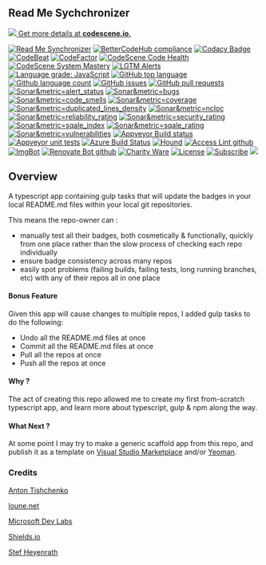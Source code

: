 ## Read Me Sychchronizer

[![](https://codescene.io/projects/4316/status.svg) Get more details at **codescene.io**.](https://codescene.io/projects/4316/jobs/latest-successful/results)

<!--BadgesSTART-->
<!-- Powered by https://github.com/GregTrevellick/ReadMeSynchronizer -->
[![Read Me Synchronizer](https://img.shields.io/badge/-powered%20by%20ReadMeSynchronizer-brightgreen.svg)](https://github.com/GregTrevellick/ReadMeSynchronizer)
[![BetterCodeHub compliance](https://bettercodehub.com/edge/badge/GregTrevellick/ReadMeSynchronizer?branch=master)](https://bettercodehub.com/results/GregTrevellick/ReadMeSynchronizer)
[![Codacy Badge](https://api.codacy.com/project/badge/Grade/47d41dfc5df74ceba32dc53ddfd00b28)](https://www.codacy.com/project/gtrevellick/ReadMeSynchronizer/dashboard?utm_source=github.com&amp;utm_medium=referral&amp;utm_content=GregTrevellick/ReadMeSynchronizer&amp;utm_campaign=Badge_Grade_Dashboard)
[![CodeBeat](https://codebeat.co/badges/undefined)](https://codebeat.co/projects/github-com-gregtrevellick-readmesynchronizer-master)
[![CodeFactor](https://www.codefactor.io/repository/github/GregTrevellick/ReadMeSynchronizer/badge)](https://www.codefactor.io/repository/github/GregTrevellick/ReadMeSynchronizer)
[![CodeScene Code Health](https://codescene.io/projects/4316/status-badges/code-health)](https://codescene.io/projects/4316)
[![CodeScene System Mastery](https://codescene.io/projects/4316/status-badges/system-mastery)](https://codescene.io/projects/4316)
[![LGTM Alerts](https://img.shields.io/lgtm/alerts/g/GregTrevellick/ReadMeSynchronizer.svg?logo=lgtm&logoWidth=18)](https://lgtm.com/projects/g/GregTrevellick/ReadMeSynchronizer/alerts/)
[![Language grade: JavaScript](https://img.shields.io/lgtm/grade/javascript/g/GregTrevellick/ReadMeSynchronizer.svg?logo=lgtm&logoWidth=18)](https://lgtm.com/projects/g/GregTrevellick/ReadMeSynchronizer/context:javascript)
[![GitHub top language](https://img.shields.io/github/languages/top/GregTrevellick/ReadMeSynchronizer.svg)](https://github.com/GregTrevellick/ReadMeSynchronizer)
[![Github language count](https://img.shields.io/github/languages/count/GregTrevellick/ReadMeSynchronizer.svg)](https://github.com/GregTrevellick/ReadMeSynchronizer)
[![GitHub issues](https://img.shields.io/github/issues-raw/GregTrevellick/ReadMeSynchronizer.svg)](https://github.com/GregTrevellick/ReadMeSynchronizer/issues)
[![GitHub pull requests](https://img.shields.io/github/issues-pr-raw/GregTrevellick/ReadMeSynchronizer.svg)](https://github.com/GregTrevellick/ReadMeSynchronizer/pulls)
[![Sonar&metric=alert_status](https://sonarcloud.io/api/project_badges/measure?project=GregTrevellick_ReadMeSynchronizer&metric=alert_status)](https://sonarcloud.io/dashboard?id=GregTrevellick_ReadMeSynchronizer)
[![Sonar&metric=bugs](https://sonarcloud.io/api/project_badges/measure?project=GregTrevellick_ReadMeSynchronizer&metric=bugs)](https://sonarcloud.io/component_measures?id=GregTrevellick_ReadMeSynchronizer&metric=bugs)
[![Sonar&metric=code_smells](https://sonarcloud.io/api/project_badges/measure?project=GregTrevellick_ReadMeSynchronizer&metric=code_smells)](https://sonarcloud.io/component_measures?id=GregTrevellick_ReadMeSynchronizer&metric=code_smells)
[![Sonar&metric=coverage](https://sonarcloud.io/api/project_badges/measure?project=GregTrevellick_ReadMeSynchronizer&metric=coverage)](https://sonarcloud.io/component_measures?id=GregTrevellick_ReadMeSynchronizer&metric=Coverage)
[![Sonar&metric=duplicated_lines_density](https://sonarcloud.io/api/project_badges/measure?project=GregTrevellick_ReadMeSynchronizer&metric=duplicated_lines_density)](https://sonarcloud.io/component_measures?id=GregTrevellick_ReadMeSynchronizer&metric=duplicated_lines)
[![Sonar&metric=ncloc](https://sonarcloud.io/api/project_badges/measure?project=GregTrevellick_ReadMeSynchronizer&metric=ncloc)](https://sonarcloud.io/component_measures?id=GregTrevellick_ReadMeSynchronizer&metric=ncloc)
[![Sonar&metric=reliability_rating](https://sonarcloud.io/api/project_badges/measure?project=GregTrevellick_ReadMeSynchronizer&metric=reliability_rating)](https://sonarcloud.io/component_measures?id=GregTrevellick_ReadMeSynchronizer&metric=reliability_rating)
[![Sonar&metric=security_rating](https://sonarcloud.io/api/project_badges/measure?project=GregTrevellick_ReadMeSynchronizer&metric=security_rating)](https://sonarcloud.io/component_measures?id=GregTrevellick_ReadMeSynchronizer&metric=security_rating)
[![Sonar&metric=sqale_index](https://sonarcloud.io/api/project_badges/measure?project=GregTrevellick_ReadMeSynchronizer&metric=sqale_index)](https://sonarcloud.io/component_measures?id=GregTrevellick_ReadMeSynchronizer&metric=sqale_index)
[![Sonar&metric=sqale_rating](https://sonarcloud.io/api/project_badges/measure?project=GregTrevellick_ReadMeSynchronizer&metric=sqale_rating)](https://sonarcloud.io/component_measures?id=GregTrevellick_ReadMeSynchronizer&metric=sqale_rating)
[![Sonar&metric=vulnerabilities](https://sonarcloud.io/api/project_badges/measure?project=GregTrevellick_ReadMeSynchronizer&metric=vulnerabilities)](https://sonarcloud.io/component_measures?id=GregTrevellick_ReadMeSynchronizer&metric=vulnerabilities)
[![Appveyor Build status](https://ci.appveyor.com/api/projects/status/uy4igyamwjq51gx4?svg=true)](https://ci.appveyor.com/project/GregTrevellick/ReadMeSynchronizer)
[![Appveyor unit tests](https://img.shields.io/appveyor/tests/GregTrevellick/ReadMeSynchronizer.svg)](https://ci.appveyor.com/project/GregTrevellick/ReadMeSynchronizer/build/tests)
[![Azure Build Status](https://gregtrevellick.visualstudio.com/ReadMeSynchronizer/_apis/build/status/ReadMeSynchronizer)](https://gregtrevellick.visualstudio.com/ReadMeSynchronizer/_build/latest?definitionId=24)
[![Hound](https://img.shields.io/badge/hound_ci-checked-brightgreen.svg)](https://houndci.com/)
[![Access Lint github](https://img.shields.io/badge/a11y-checked-brightgreen.svg)](https://www.accesslint.com)
[![ImgBot](https://img.shields.io/badge/images-optimized-brightgreen.svg)](https://imgbot.net/)
[![Renovate Bot github](https://img.shields.io/badge/renovatebot-checked-brightgreen.svg)](https://renovatebot.com/)
[![Charity Ware](https://img.shields.io/badge/charity%20ware-thank%20you-brightgreen.svg)](https://github.com/GregTrevellick/MiscellaneousArtefacts/wiki/Charity-Ware)
[![License](https://img.shields.io/github/license/gittools/gitlink.svg)](/LICENSE.txt)
[![Subscribe](https://img.shields.io/badge/subscribe%20to%20receive%20notificatons-grey.svg)](https://github.com/GregTrevellick/ReadMeSynchronizer/subscription)
[![](https://codescene.io/projects/4316/status.svg)](https://codescene.io/projects/4316/jobs/latest-successful/results)

<!--BadgesEND-->

## Overview 

A typescript app containing gulp tasks that will update the badges in your local README.md files within your local git repositories.

This means the repo-owner can :
  - manually test all their badges, both cosmetically & functionally, quickly from one place rather than the slow process of checking each repo individually
  - ensure badge consistency across many repos
  - easily spot problems (failing builds, failing tests, long running branches, etc) with any of their repos all in one place 

#### Bonus Feature 

Given this app will cause changes to multiple repos, I added gulp tasks to do the following:

  - Undo all the README.md files at once
  - Commit all the README.md files at once
  - Pull all the repos at once
  - Push all the repos at once

#### Why ?

The act of creating this repo allowed me to create my first from-scratch typescript app, and learn more about typescript, gulp & npm along the way.

#### What Next ?

At some point I may try to make a generic scaffold app from this repo, and publish it as a template on [Visual Studio Marketplace](https://marketplace.visualstudio.com/vs) and/or [Yeoman](http://yeoman.io/).

### Credits

[Anton Tishchenko](https://sagittarius.agency/blog/cicd-for-your-sitecore-pet-project-using-appveyor)

[loune.net](https://loune.net/2011/02/match-any-character-including-new-line-in-javascript-regexp/)

[Microsoft Dev Labs](https://docs.microsoft.com/en-us/labs/devops/sonarcloudlab/)

[Shields.io](https://shields.io/#/)

[Stef Heyenrath](https://medium.com/@stef.heyenrath/how-to-fix-sonarcloud-issue-in-a-github-pr-when-using-appveyor-integration-8909b49406b4)
